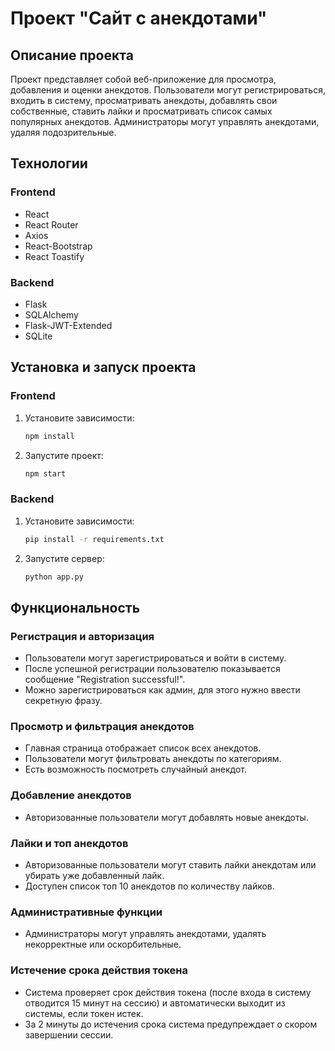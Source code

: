 # Проект "Сайт с анекдотами"

## Описание проекта
Проект представляет собой веб-приложение для просмотра, добавления и оценки анекдотов. Пользователи могут регистрироваться, входить в систему, просматривать анекдоты, добавлять свои собственные, ставить лайки и просматривать список самых популярных анекдотов. Администраторы могут управлять анекдотами, удаляя подозрительные.

## Технологии

### Frontend
- React
- React Router
- Axios
- React-Bootstrap
- React Toastify

### Backend
- Flask
- SQLAlchemy
- Flask-JWT-Extended
- SQLite

## Установка и запуск проекта

### Frontend

1. Установите зависимости:
    ```bash
    npm install
    ```

2. Запустите проект:
    ```bash
    npm start
    ```

### Backend

1. Установите зависимости:
    ```bash
    pip install -r requirements.txt
    ```

2. Запустите сервер:
    ```bash
    python app.py
    ```

## Функциональность

### Регистрация и авторизация
- Пользователи могут зарегистрироваться и войти в систему.
- После успешной регистрации пользователю показывается сообщение "Registration successful!".
- Можно зарегистрироваться как админ, для этого нужно ввести секретную фразу.

### Просмотр и фильтрация анекдотов
- Главная страница отображает список всех анекдотов.
- Пользователи могут фильтровать анекдоты по категориям.
- Есть возможность посмотреть случайный анекдот.

### Добавление анекдотов
- Авторизованные пользователи могут добавлять новые анекдоты.

### Лайки и топ анекдотов
- Авторизованные пользователи могут ставить лайки анекдотам или убирать уже добавленный лайк.
- Доступен список топ 10 анекдотов по количеству лайков.

### Административные функции
- Администраторы могут управлять анекдотами, удалять некорректные или оскорбительные.

### Истечение срока действия токена
- Система проверяет срок действия токена (после входа в систему отводится 15 минут на сессию) и автоматически выходит из системы, если токен истек.
- За 2 минуты до истечения срока система предупреждает о скором завершении сессии.
